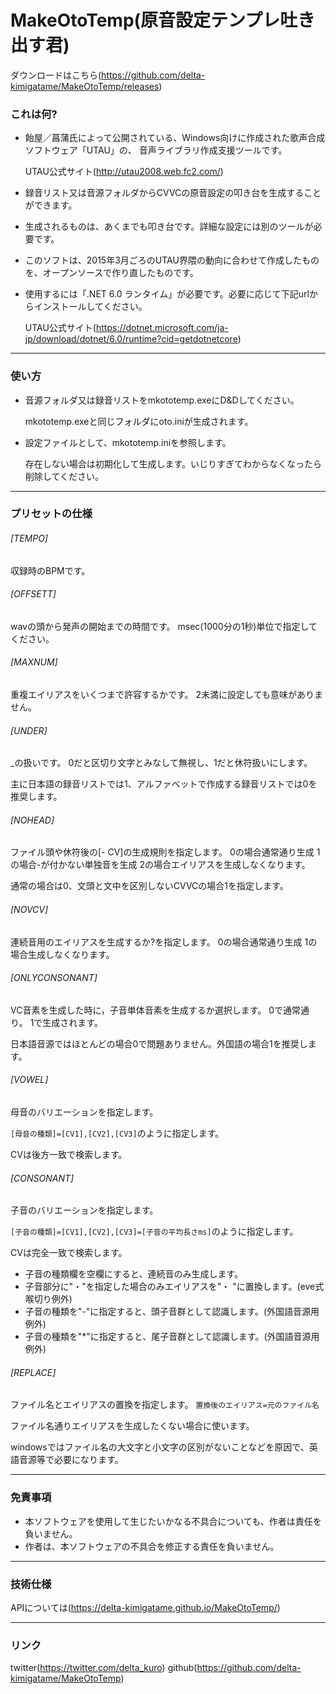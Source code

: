 # MakeOtoTemp(原音設定テンプレ吐き出す君)

ダウンロードはこちら(https://github.com/delta-kimigatame/MakeOtoTemp/releases)

### これは何?

* 飴屋／菖蒲氏によって公開されている、Windows向けに作成された歌声合成ソフトウェア「UTAU」の、
音声ライブラリ作成支援ツールです。

    UTAU公式サイト(http://utau2008.web.fc2.com/)
* 録音リスト又は音源フォルダからCVVCの原音設定の叩き台を生成することができます。
* 生成されるものは、あくまでも叩き台です。詳細な設定には別のツールが必要です。
* このソフトは、2015年3月ごろのUTAU界隈の動向に合わせて作成したものを、オープンソースで作り直したものです。
* 使用するには「.NET 6.0 ランタイム」が必要です。必要に応じて下記urlからインストールしてください。

    UTAU公式サイト(https://dotnet.microsoft.com/ja-jp/download/dotnet/6.0/runtime?cid=getdotnetcore)

---

### 使い方
* 音源フォルダ又は録音リストをmkototemp.exeにD&Dしてください。

    mkototemp.exeと同じフォルダにoto.iniが生成されます。

* 設定ファイルとして、mkototemp.iniを参照します。

    存在しない場合は初期化して生成します。いじりすぎてわからなくなったら削除してください。

---

### プリセットの仕様

###### [TEMPO]
収録時のBPMです。

###### [OFFSETT]
wavの頭から発声の開始までの時間です。
msec(1000分の1秒)単位で指定してください。

###### [MAXNUM]
重複エイリアスをいくつまで許容するかです。
2未満に設定しても意味がありません。

###### [UNDER]
_の扱いです。
0だと区切り文字とみなして無視し、1だと休符扱いにします。

主に日本語の録音リストでは1、アルファベットで作成する録音リストでは0を推奨します。

###### [NOHEAD]
ファイル頭や休符後の[- CV]の生成規則を指定します。
0の場合通常通り生成
1の場合-が付かない単独音を生成
2の場合エイリアスを生成しなくなります。

通常の場合は0、文頭と文中を区別しないCVVCの場合1を指定します。

###### [NOVCV]
連続音用のエイリアスを生成するか?を指定します。
0の場合通常通り生成
1の場合生成しなくなります。

###### [ONLYCONSONANT]
VC音素を生成した時に，子音単体音素を生成するか選択します。
0で通常通り。
1で生成されます。

日本語音源ではほとんどの場合0で問題ありません。外国語の場合1を推奨します。

###### [VOWEL]
母音のバリエーションを指定します。

`[母音の種類]=[CV1],[CV2],[CV3]`のように指定します。

CVは後方一致で検索します。

###### [CONSONANT]
子音のバリエーションを指定します。

`[子音の種類]=[CV1],[CV2],[CV3]=[子音の平均長さms]`のように指定します。

CVは完全一致で検索します。

* 子音の種類欄を空欄にすると、連続音のみ生成します。
* 子音部分に"・"を指定した場合のみエイリアスを"・ "に置換します。(eve式喉切り例外)
* 子音の種類を"-"に指定すると、頭子音群として認識します。(外国語音源用例外)
* 子音の種類を"*"に指定すると、尾子音群として認識します。(外国語音源用例外)

###### [REPLACE]
ファイル名とエイリアスの置換を指定します。
`置換後のエイリアス=元のファイル名`

ファイル名通りエイリアスを生成したくない場合に使います。

windowsではファイル名の大文字と小文字の区別がないことなどを原因で、英語音源等で必要になります。

---

### 免責事項
* 本ソフトウェアを使用して生じたいかなる不具合についても、作者は責任を負いません。
* 作者は、本ソフトウェアの不具合を修正する責任を負いません。

---

### 技術仕様

APIについては(https://delta-kimigatame.github.io/MakeOtoTemp/)

---

### リンク

twitter(https://twitter.com/delta_kuro)
github(https://github.com/delta-kimigatame/MakeOtoTemp)
